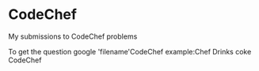 # CodeChef
My submissions to CodeChef problems

To get the question google 'filename'CodeChef
example:Chef Drinks coke CodeChef
